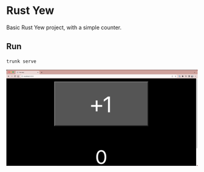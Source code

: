 # Rust Yew

Basic Rust Yew project, with a simple counter.

## Run

```bash
trunk serve
```

![home](https://github.com/Alexanderdunlop/rust-yew/blob/main/home.png)
